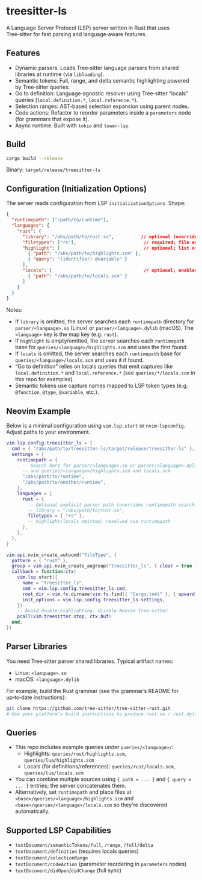# treesitter-ls

A Language Server Protocol (LSP) server written in Rust that uses Tree‑sitter for fast parsing and language‑aware features.

## Features

- Dynamic parsers: Loads Tree‑sitter language parsers from shared libraries at runtime (via `libloading`).
- Semantic tokens: Full, range, and delta semantic highlighting powered by Tree‑sitter queries.
- Go to definition: Language‑agnostic resolver using Tree‑sitter “locals” queries (`local.definition.*`, `local.reference.*`).
- Selection ranges: AST‑based selection expansion using parent nodes.
- Code actions: Refactor to reorder parameters inside a `parameters` node (for grammars that expose it).
- Async runtime: Built with `tokio` and `tower-lsp`.

## Build

```bash
cargo build --release
```

Binary: `target/release/treesitter-ls`

## Configuration (Initialization Options)

The server reads configuration from LSP `initializationOptions`. Shape:

```json
{
  "runtimepath": ["/path/to/runtime"],
  "languages": {
    "rust": {
      "library": "/abs/path/to/rust.so",          // optional (overrides runtimepath)
      "filetypes": ["rs"],                         // required; file extensions without dot
      "highlight": [                               // optional; list of query sources
        { "path": "/abs/path/to/highlights.scm" },
        { "query": "(identifier) @variable" }
      ],
      "locals": [                                  // optional; enables goto-definition
        { "path": "/abs/path/to/locals.scm" }
      ]
    }
  }
}
```

Notes:
- If `library` is omitted, the server searches each `runtimepath` directory for `parser/<language>.so` (Linux) or `parser/<language>.dylib` (macOS). The `<language>` key is the map key (e.g. `rust`).
- If `highlight` is empty/omitted, the server searches each `runtimepath` base for `queries/<language>/highlights.scm` and uses the first found.
- If `locals` is omitted, the server searches each `runtimepath` base for `queries/<language>/locals.scm` and uses it if found.
- “Go to definition” relies on locals queries that emit captures like `local.definition.*` and `local.reference.*` (see `queries/*/locals.scm` in this repo for examples).
- Semantic tokens use capture names mapped to LSP token types (e.g. `@function`, `@type`, `@variable`, etc.).

## Neovim Example

Below is a minimal configuration using `vim.lsp.start` or `nvim-lspconfig`. Adjust paths to your environment.

```lua
vim.lsp.config.treesitter_ls = {
  cmd = { "/abs/path/to/treesitter-ls/target/release/treesitter-ls" },
  settings = {
    runtimepath = {
      -- Search here for parser/<language>.so or parser/<language>.dylib
      -- and queries/<language>/highlights.scm and locals.scm
      "/abs/path/to/runtime",
      "/abs/path/to/another/runtime",
    },
    languages = {
      rust = {
        -- Optional explicit parser path (overrides runtimepath search)
        -- library = "/abs/path/to/rust.so",
        filetypes = { "rs" },
        -- highlight/locals omitted: resolved via runtimepath
      },
    },
  },
}

vim.api.nvim_create_autocmd("FileType", {
  pattern = { "rust" },
  group = vim.api.nvim_create_augroup("treesitter_ls", { clear = true }),
  callback = function(ctx)
    vim.lsp.start({
      name = "treesitter_ls",
      cmd = vim.lsp.config.treesitter_ls.cmd,
      root_dir = vim.fs.dirname(vim.fs.find({ "Cargo.toml" }, { upward = true })[1]),
      init_options = vim.lsp.config.treesitter_ls.settings,
    })
    -- Avoid double-highlighting: disable Neovim Tree‑sitter
    pcall(vim.treesitter.stop, ctx.buf)
  end,
})
```

## Parser Libraries

You need Tree‑sitter parser shared libraries. Typical artifact names:
- Linux: `<language>.so`
- macOS: `<language>.dylib`

For example, build the Rust grammar (see the grammar’s README for up‑to‑date instructions):

```bash
git clone https://github.com/tree-sitter/tree-sitter-rust.git
# Use your platform’s build instructions to produce rust.so / rust.dylib
```

## Queries

- This repo includes example queries under `queries/<language>/`:
  - Highlights: `queries/rust/highlights.scm`, `queries/lua/highlights.scm`
  - Locals (for definitions/references): `queries/rust/locals.scm`, `queries/lua/locals.scm`
- You can combine multiple sources using `{ path = ... }` and `{ query = ... }` entries; the server concatenates them.
 - Alternatively, set `runtimepath` and place files at `<base>/queries/<language>/highlights.scm` and `<base>/queries/<language>/locals.scm` so they're discovered automatically.

## Supported LSP Capabilities

- `textDocument/semanticTokens/full`, `/range`, `/full/delta`
- `textDocument/definition` (requires locals queries)
- `textDocument/selectionRange`
- `textDocument/codeAction` (parameter reordering in `parameters` nodes)
- `textDocument/didOpen`/`didChange` (full sync)
